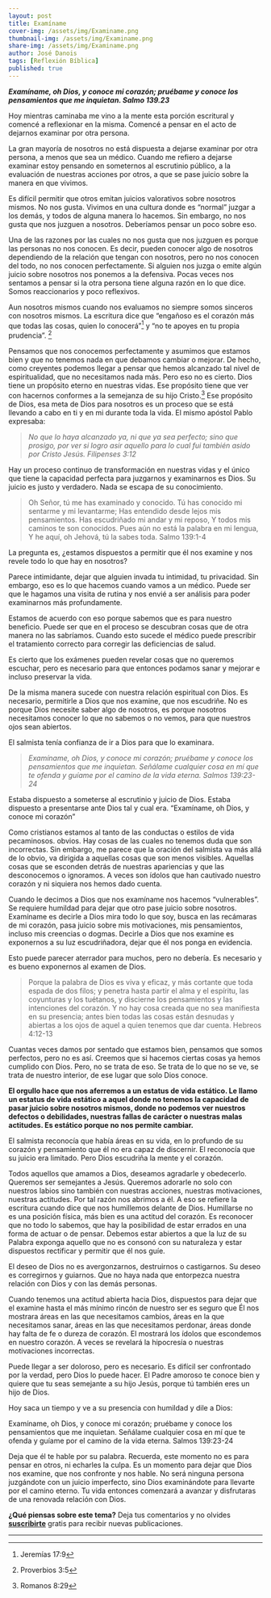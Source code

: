 ```yaml
---
layout: post
title: Examíname
cover-img: /assets/img/Examiname.png
thumbnail-img: /assets/img/Examiname.png
share-img: /assets/img/Examiname.png
author: José Danois
tags: [Reflexión Bíblica] 
published: true
---
```

***Examíname, oh Dios, y conoce mi corazón; pruébame y conoce los pensamientos que me inquietan. Salmo 139.23***

Hoy mientras caminaba me vino a la mente esta porción escritural y comencé a reflexionar en la misma. Comencé a pensar en el acto de dejarnos examinar por otra persona.

La gran mayoría de nosotros no está dispuesta a dejarse examinar por otra persona, a menos que sea un médico. Cuando me refiero a dejarse examinar estoy pensando en someternos al escrutinio público, a la evaluación de nuestras acciones por otros, a que se pase juicio sobre la manera en que vivimos.

Es difícil permitir que otros emitan juicios valorativos sobre nosotros mismos. No nos gusta. Vivimos en una cultura donde es “normal” juzgar a los demás, y todos de alguna manera lo hacemos. Sin embargo, no nos gusta que nos juzguen a nosotros. Deberíamos pensar un poco sobre eso.

Una de las razones por las cuales no nos gusta que nos juzguen es porque las personas no nos conocen. Es decir, pueden conocer algo de nosotros dependiendo de la relación que tengan con nosotros, pero no nos conocen del todo, no nos conocen perfectamente. Si alguien nos juzga o emite algún juicio sobre nosotros nos ponemos a la defensiva. Pocas veces nos sentamos a pensar si la otra persona tiene alguna razón en lo que dice. Somos reaccionarios y poco reflexivos.

Aun nosotros mismos cuando nos evaluamos no siempre somos sinceros con nosotros mismos. La escritura dice que “engañoso es el corazón más que todas las cosas, quien lo conocerá”[^1] y “no te apoyes en tu propia prudencia”. [^2]

Pensamos que nos conocemos perfectamente y asumimos que estamos bien y que no tenemos nada en que debamos cambiar o mejorar. De hecho, como creyentes podemos llegar a pensar que hemos alcanzado tal nivel de espiritualidad, que no necesitamos nada más. Pero eso no es cierto. Dios tiene un propósito eterno en nuestras vidas. Ese propósito tiene que ver con hacernos conformes a la semejanza de su hijo Cristo.[^3] Ese propósito de Dios, esa meta de Dios para nosotros es un proceso que se está llevando a cabo en ti y en mi durante toda la vida. El mismo apóstol Pablo expresaba:

> *No que lo haya alcanzado ya, ni que ya sea perfecto; sino que prosigo, por ver si logro asir aquello para lo cual fui también asido por Cristo Jesús. Filipenses 3:12*

Hay un proceso continuo de transformación en nuestras vidas y el único que tiene la capacidad perfecta para juzgarnos y examinarnos es Dios. Su juicio es justo y verdadero. Nada se escapa de su conocimiento.

>Oh Señor, tú me has examinado y conocido. Tú has conocido mi sentarme y mi levantarme; Has entendido desde lejos mis pensamientos. Has escudriñado mi andar y mi reposo, Y todos mis caminos te son conocidos. Pues aún no está la palabra en mi lengua, Y he aquí, oh Jehová, tú la sabes toda. Salmo 139:1-4

La pregunta es, ¿estamos dispuestos a permitir que él nos examine y nos revele todo lo que hay en nosotros?

Parece intimidante, dejar que alguien invada tu intimidad, tu privacidad. Sin embargo, eso es lo que hacemos cuando vamos a un médico. Puede ser que le hagamos una visita de rutina y nos envié a ser análisis para poder examinarnos más profundamente.

Estamos de acuerdo con eso porque sabemos que es para nuestro beneficio. Puede ser que en el proceso se descubran cosas que de otra manera no las sabríamos. Cuando esto sucede el médico puede prescribir el tratamiento correcto para corregir las deficiencias de salud.

Es cierto que los exámenes pueden revelar cosas que no queremos escuchar, pero es necesario para que entonces podamos sanar y mejorar e incluso preservar la vida.

De la misma manera sucede con nuestra relación espiritual con Dios. Es necesario, permitirle a Dios que nos examine, que nos escudriñe. No es porque Dios necesite saber algo de nosotros, es porque nosotros necesitamos conocer lo que no sabemos o no vemos, para que nuestros ojos sean abiertos.

El salmista tenía confianza de ir a Dios para que lo examinara.

> *Examíname, oh Dios, y conoce mi corazón; pruébame y conoce los pensamientos que me inquietan. Señálame cualquier cosa en mí que te ofenda y guíame por el camino de la vida eterna. Salmos 139:23-24*

Estaba dispuesto a someterse al escrutinio y juicio de Dios. Estaba dispuesto a presentarse ante Dios tal y cual era. “Examíname, oh Dios, y conoce mi corazón”

Como cristianos estamos al tanto de las conductas o estilos de vida pecaminosos. obvios. Hay cosas de las cuales no tenemos duda que son incorrectas. Sin embargo, me parece que la oración del salmista va más allá de lo obvio, va dirigida a aquellas cosas que son menos visibles. Aquellas cosas que se esconden detrás de nuestras apariencias y que las desconocemos o ignoramos. A veces son ídolos que han cautivado nuestro corazón y ni siquiera nos hemos dado cuenta.

Cuando le decimos a Dios que nos examíname nos hacemos “vulnerables”. Se requiere humildad para dejar que otro pase juicio sobre nosotros. Examíname es decirle a Dios mira todo lo que soy, busca en las recámaras de mi corazón, pasa juicio sobre mis motivaciones, mis pensamientos, incluso mis creencias o dogmas. Decirle a Dios que nos examine es exponernos a su luz escudriñadora, dejar que él nos ponga en evidencia.

Esto puede parecer aterrador para muchos, pero no debería. Es necesario y es bueno exponernos al examen de Dios.

>Porque la palabra de Dios es viva y eficaz, y más cortante que toda espada de dos filos; y penetra hasta partir el alma y el espíritu, las coyunturas y los tuétanos, y discierne los pensamientos y las intenciones del corazón. Y no hay cosa creada que no sea manifiesta en su presencia; antes bien todas las cosas están desnudas y abiertas a los ojos de aquel a quien tenemos que dar cuenta. Hebreos 4:12-13

Cuantas veces damos por sentado que estamos bien, pensamos que somos perfectos, pero no es así. Creemos que si hacemos ciertas cosas ya hemos cumplido con Dios. Pero, no se trata de eso. Se trata de lo que no se ve, se trata de nuestro interior, de ese lugar que solo Dios conoce.

**El orgullo hace que nos aferremos a un estatus de vida estático. Le llamo un estatus de vida estático a aquel donde no tenemos la capacidad de pasar juicio sobre nosotros mismos, donde no podemos ver nuestros defectos o debilidades, nuestras fallas de carácter o nuestras malas actitudes. Es estático porque no nos permite cambiar.**

El salmista reconocía que había áreas en su vida, en lo profundo de su corazón y pensamiento que él no era capaz de discernir. El reconocía que su juicio era limitado. Pero Dios escudriña la mente y el corazón.

Todos aquellos que amamos a Dios, deseamos agradarle y obedecerlo. Queremos ser semejantes a Jesús. Queremos adorarle no solo con nuestros labios sino también con nuestras acciones, nuestras motivaciones, nuestras actitudes. Por tal razón nos abrimos a él. A eso se refiere la escritura cuando dice que nos humillemos delante de Dios. Humillarse no es una posición física, más bien es una actitud del corazón. Es reconocer que no todo lo sabemos, que hay la posibilidad de estar errados en una forma de actuar o de pensar. Debemos estar abiertos a que la luz de su Palabra exponga aquello que no es consonó con su naturaleza y estar dispuestos rectificar y permitir que él nos guíe.

El deseo de Dios no es avergonzarnos, destruirnos o castigarnos. Su deseo es corregirnos y guiarnos. Que no haya nada que entorpezca nuestra relación con Dios y con las demás personas.

Cuando tenemos una actitud abierta hacia Dios, dispuestos para dejar que el examine hasta el más mínimo rincón de nuestro ser es seguro que Él nos mostrara áreas en las que necesitamos cambios, áreas en la que necesitamos sanar, áreas en las que necesitamos perdonar, áreas donde hay falta de fe o dureza de corazón. El mostrará los ídolos que escondemos en nuestro corazón. A veces se revelará la hipocresía o nuestras motivaciones incorrectas.

Puede llegar a ser doloroso, pero es necesario. Es difícil ser confrontado por la verdad, pero Dios lo puede hacer. El Padre amoroso te conoce bien y quiere que tu seas semejante a su hijo Jesús, porque tú también eres un hijo de Dios.

Hoy saca un tiempo y ve a su presencia con humildad y dile a Dios:

Examíname, oh Dios, y conoce mi corazón; pruébame y conoce los pensamientos que me inquietan. Señálame cualquier cosa en mí que te ofenda y guíame por el camino de la vida eterna. Salmos 139:23-24

Deja que él te hable por su palabra. Recuerda, este momento no es para pensar en otros, ni echarles la culpa. Es un momento para dejar que Dios nos examine, que nos confronte y nos hable. No será ninguna persona juzgándote con un juicio imperfecto, sino Dios examinándote para llevarte por el camino eterno. Tu vida entonces comenzará a avanzar y disfrutaras de una renovada relación con Dios.

**¿Qué piensas sobre este tema?** Deja tus comentarios y no olvides **[suscribirte](https://www.feedio.co/@jdanois)** gratis para recibir nuevas publicaciones.

---

[^1]: Jeremías 17:9

[^2]: Proverbios 3:5

[^3]: Romanos 8:29
<!--stackedit_data:
eyJoaXN0b3J5IjpbMzA3Mjg1OTI0LDE3NzYwMDQ4NCwxODI3Mj
kyNzg5XX0=
-->